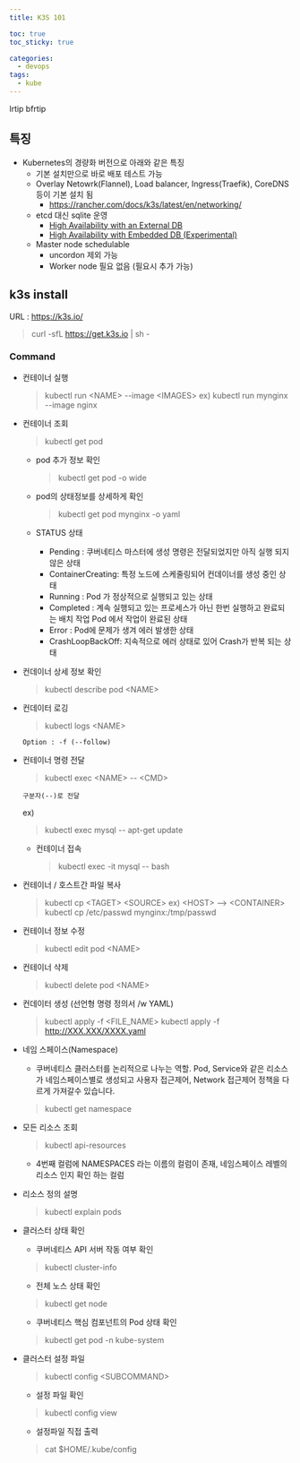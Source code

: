 ```yaml
---
title: K3S 101

toc: true
toc_sticky: true

categories:
  - devops  
tags:
  - kube
---
```


 lrtip 
bfrtip
## 특징
- Kubernetes의 경량화 버전으로 아래와 같은 특징 
  - 기본 설치만으로 바로 배포 테스트 가능
  - Overlay Netowrk(Flannel), Load balancer, Ingress(Traefik), CoreDNS 등이 기본 설치 됨
    - https://rancher.com/docs/k3s/latest/en/networking/
  - etcd 대신 sqlite 운영
    - [High Availability with an External DB](https://rancher.com/docs/k3s/latest/en/installation/ha/)
    - [High Availability with Embedded DB (Experimental)](https://rancher.com/docs/k3s/latest/en/installation/ha-embedded/)
  - Master node schedulable
    - uncordon 제외 가능
    - Worker node 필요 없음 (필요시 추가 가능)

## k3s install
URL : https://k3s.io/

> curl -sfL https://get.k3s.io | sh -

### Command
  - 컨테이너 실행
    > kubectl run \<NAME> --image \<IMAGES>
    ex)
    > kubectl run mynginx --image nginx
  - 컨테이너 조회
    > kubectl get pod
    - pod 추가 정보 확인
      > kubectl get pod -o wide
    - pod의 상태정보를 상세하게 확인
      > kubectl get pod mynginx -o yaml
    - STATUS 상태

      - Pending : 쿠버네티스 마스터에 생성 명령은 전달되었지만 아직 실행 되지않은 상태
      - ContainerCreating: 특정 노드에 스케줄링되어 컨데이너를 생성 중인 상태
      - Running : Pod 가 정상적으로 실행되고 있는 상태
      - Completed : 계속 실행되고 있는 프로세스가 아닌 한번 실행하고 완료되는 배치 작업 Pod 에서 작업이 완료된 상태
      - Error : Pod에 문제가 생겨 에러 발생한 상태
      - CrashLoopBackOff: 지속적으로 에러 상태로 있어 Crash가 반복 되는 상태
  - 컨데이너 상세 정보 확인
    > kubectl describe pod \<NAME>
  - 컨데이터 로깅
    > kubectl logs \<NAME>
    ```
    Option : -f (--follow)
    ```
  - 컨테이너 명령 전달
    > kubectl exec \<NAME> -- \<CMD>
    ```
    구분자(--)로 전달
    ```
    ex)
    > kubectl exec mysql -- apt-get update
    - 컨테이너 접속
      > kubectl exec -it mysql -- bash
  - 컨테이너 / 호스트간 파일 복사
    > kubectl cp \<TAGET> \<SOURCE>
    ex) \<HOST> --> \<CONTAINER>
    > kubectl cp /etc/passwd mynginx:/tmp/passwd
  - 컨테이너 정보 수정
    > kubectl edit pod \<NAME>
  - 컨테이너 삭제
    > kubectl delete pod \<NAME>
  - 컨데이터 생성 (선언형 명령 정의서 /w YAML)
    > kubectl apply -f \<FILE_NAME>
    > kubectl apply -f http://XXX.XXX/XXXX.yaml

  - 네임 스페이스(Namespace)
    - 쿠버네티스 클러스터를 논리적으로 나누는 역할. Pod, Service와 같은 리소스가 네임스페이스별로 생성되고 사용자 접근제어, Network 접근제어 정책을 다르게 가져갈수 있습니다.
    > kubectl get namespace
  - 모든 리소스 조회
    > kubectl api-resources
    - 4번째 컬럼에 NAMESPACES 라는 이름의 컬럼이 존재, 네임스페이스 레벨의 리소스 인지 확인 하는 컬럼
  - 리소스 정의 설명
    > kubectl explain pods
  - 클러스터 상태 확인
    - 쿠버네티스 API 서버 작동 여부 확인
    > kubectl cluster-info
    - 전체 노스 상태 확인
    > kubectl get node
    - 쿠버네티스 핵심 컴포넌트의 Pod 상태 확인
    > kubectl get pod -n kube-system
  - 클러스터 설정 파일
    > kubectl config \<SUBCOMMAND>
    - 설정 파일 확인
    > kubectl config view
    - 설정파일 직접 출력
    > cat $HOME/.kube/config